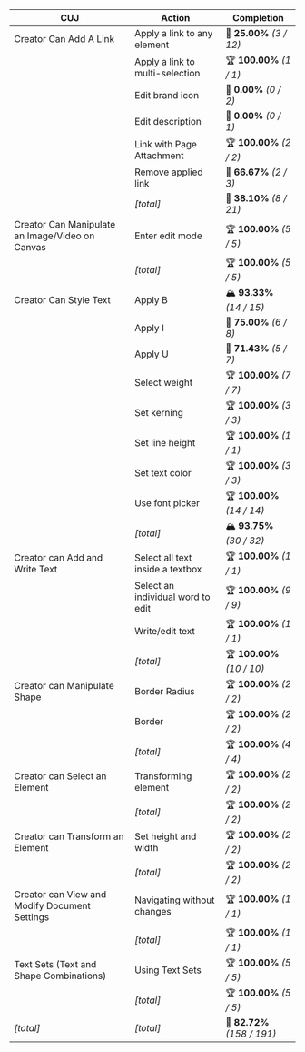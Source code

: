 | **CUJ**                                         | **Action**                        | **Completion**              |
| ----------------------------------------------- | --------------------------------- | --------------------------- |
| Creator Can Add A Link                          | Apply a link to any element       | 🚨 **25.00%** *(3 / 12)*    |
|                                                 | Apply a link to multi-selection   | 🏆 **100.00%** *(1 / 1)*    |
|                                                 | Edit brand icon                   | 🚨 **0.00%** *(0 / 2)*      |
|                                                 | Edit description                  | 🚨 **0.00%** *(0 / 1)*      |
|                                                 | Link with Page Attachment         | 🏆 **100.00%** *(2 / 2)*    |
|                                                 | Remove applied link               | 🛴 **66.67%** *(2 / 3)*     |
|                                                 | *[total]*                         | 🚨 **38.10%** *(8 / 21)*    |
| Creator Can Manipulate an Image/Video on Canvas | Enter edit mode                   | 🏆 **100.00%** *(5 / 5)*    |
|                                                 | *[total]*                         | 🏆 **100.00%** *(5 / 5)*    |
| Creator Can Style Text                          | Apply B                           | 🏔️ **93.33%** *(14 / 15)*  |
|                                                 | Apply I                           | 🛴 **75.00%** *(6 / 8)*     |
|                                                 | Apply U                           | 🛴 **71.43%** *(5 / 7)*     |
|                                                 | Select weight                     | 🏆 **100.00%** *(7 / 7)*    |
|                                                 | Set kerning                       | 🏆 **100.00%** *(3 / 3)*    |
|                                                 | Set line height                   | 🏆 **100.00%** *(1 / 1)*    |
|                                                 | Set text color                    | 🏆 **100.00%** *(3 / 3)*    |
|                                                 | Use font picker                   | 🏆 **100.00%** *(14 / 14)*  |
|                                                 | *[total]*                         | 🏔️ **93.75%** *(30 / 32)*  |
| Creator can Add and Write Text                  | Select all text inside a textbox  | 🏆 **100.00%** *(1 / 1)*    |
|                                                 | Select an individual word to edit | 🏆 **100.00%** *(9 / 9)*    |
|                                                 | Write/edit text                   | 🏆 **100.00%** *(1 / 1)*    |
|                                                 | *[total]*                         | 🏆 **100.00%** *(10 / 10)*  |
| Creator can Manipulate Shape                    | Border Radius                     | 🏆 **100.00%** *(2 / 2)*    |
|                                                 | Border                            | 🏆 **100.00%** *(2 / 2)*    |
|                                                 | *[total]*                         | 🏆 **100.00%** *(4 / 4)*    |
| Creator can Select an Element                   | Transforming element              | 🏆 **100.00%** *(2 / 2)*    |
|                                                 | *[total]*                         | 🏆 **100.00%** *(2 / 2)*    |
| Creator can Transform an Element                | Set height and width              | 🏆 **100.00%** *(2 / 2)*    |
|                                                 | *[total]*                         | 🏆 **100.00%** *(2 / 2)*    |
| Creator can View and Modify Document Settings   | Navigating without changes        | 🏆 **100.00%** *(1 / 1)*    |
|                                                 | *[total]*                         | 🏆 **100.00%** *(1 / 1)*    |
| Text Sets (Text and Shape Combinations)         | Using Text Sets                   | 🏆 **100.00%** *(5 / 5)*    |
|                                                 | *[total]*                         | 🏆 **100.00%** *(5 / 5)*    |
| *\[total\]*                                     | *\[total\]*                       | 🛴 **82.72%** *(158 / 191)* |